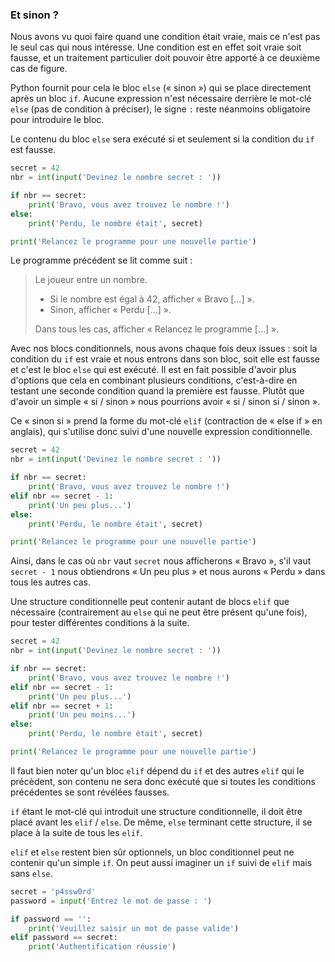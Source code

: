 ### Et sinon ?

Nous avons vu quoi faire quand une condition était vraie, mais ce n'est pas le seul cas qui nous intéresse.
Une condition est en effet soit vraie soit fausse, et un traitement particulier doit pouvoir être apporté à ce deuxième cas de figure.

Python fournit pour cela le bloc `else` (« sinon ») qui se place directement après un bloc `if`.
Aucune expression n'est nécessaire derrière le mot-clé `else` (pas de condition à préciser), le signe `:` reste néanmoins obligatoire pour introduire le bloc.

Le contenu du bloc `else` sera exécuté si et seulement si la condition du `if` est fausse.

```python
secret = 42
nbr = int(input('Devinez le nombre secret : '))

if nbr == secret:
    print('Bravo, vous avez trouvez le nombre !')
else:
    print('Perdu, le nombre était', secret)

print('Relancez le programme pour une nouvelle partie')
```

Le programme précédent se lit comme suit :

> Le joueur entre un nombre.
>
> * Si le nombre est égal à 42, afficher « Bravo […] ».
> * Sinon, afficher « Perdu […] ».
>
> Dans tous les cas, afficher « Relancez le programme […] ».

Avec nos blocs conditionnels, nous avons chaque fois deux issues : soit la condition du `if` est vraie et nous entrons dans son bloc, soit elle est fausse et c'est le bloc `else` qui est exécuté.
Il est en fait possible d'avoir plus d'options que cela en combinant plusieurs conditions, c'est-à-dire en testant une seconde condition quand la première est fausse.
Plutôt que d'avoir un simple « si / sinon » nous pourrions avoir « si / sinon si / sinon ».

Ce « sinon si » prend la forme du mot-clé `elif` (contraction de « else if » en anglais), qui s'utilise donc suivi d'une nouvelle expression conditionnelle.

```python
secret = 42
nbr = int(input('Devinez le nombre secret : '))

if nbr == secret:
    print('Bravo, vous avez trouvez le nombre !')
elif nbr == secret - 1:
    print('Un peu plus...')
else:
    print('Perdu, le nombre était', secret)

print('Relancez le programme pour une nouvelle partie')
```

Ainsi, dans le cas où `nbr` vaut `secret` nous afficherons « Bravo », s'il vaut `secret - 1` nous obtiendrons « Un peu plus » et nous aurons « Perdu » dans tous les autres cas.

Une structure conditionnelle peut contenir autant de blocs `elif` que nécessaire (contrairement au `else` qui ne peut être présent qu'une fois), pour tester différentes conditions à la suite.

```python
secret = 42
nbr = int(input('Devinez le nombre secret : '))

if nbr == secret:
    print('Bravo, vous avez trouvez le nombre !')
elif nbr == secret - 1:
    print('Un peu plus...')
elif nbr == secret + 1:
    print('Un peu moins...')
else:
    print('Perdu, le nombre était', secret)

print('Relancez le programme pour une nouvelle partie')
```

Il faut bien noter qu'un bloc `elif` dépend du `if` et des autres `elif` qui le précèdent, son contenu ne sera donc exécuté que si toutes les conditions précédentes se sont révélées fausses.

`if` étant le mot-clé qui introduit une structure conditionnelle, il doit être placé avant les `elif` / `else`.
De même, `else` terminant cette structure, il se place à la suite de tous les `elif`.

`elif` et `else` restent bien sûr optionnels, un bloc conditionnel peut ne contenir qu'un simple `if`.
On peut aussi imaginer un `if` suivi de `elif` mais sans `else`.

```python
secret = 'p4ssw0rd'
password = input('Entrez le mot de passe : ')

if password == '':
    print('Veuillez saisir un mot de passe valide')
elif password == secret:
    print('Authentification réussie')
```
